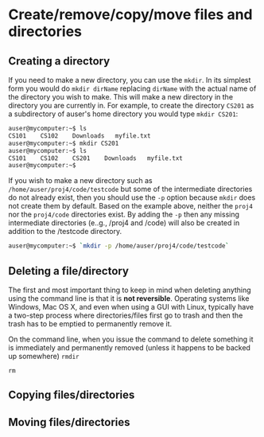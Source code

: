 # Create/remove/copy/move files and directories

## Creating a directory

If you need to make a new directory, you can use the `mkdir`.  In its simplest form you would do `mkdir dirName`  replacing `dirName` with
the actual name of the directory you wish to make.  This will make a new directory in the directory you are currently in.  For example,
to create the directory `CS201` as a subdirectory of auser's home directory you would type `mkdir CS201`:

```bash
auser@mycomputer:~$ ls
CS101    CS102    Downloads   myfile.txt
auser@mycomputer:~$ mkdir CS201
auser@mycomputer:~$ ls
CS101    CS102    CS201    Downloads   myfile.txt
auser@mycomputer:~$ 
```

If you wish to make a new directory such as `/home/auser/proj4/code/testcode` but some of the intermediate directories do not already exist, then you 
should use the `-p` option because `mkdir` does not create them by default. Based on the example above, neither the `proj4` nor 
the `proj4/code` directories exist.  By adding the `-p`  then any missing intermediate directories (e..g., /proj4 and /code) will also be created in addition to the /testcode directory.

```bash
auser@mycomputer:~$ `mkdir -p /home/auser/proj4/code/testcode`
```

## Deleting a file/directory

The first and most important thing to keep in mind when deleting anything using the command line is that it is **not reversible**.  Operating
systems like Windows, Mac OS X, and even when using a GUI with Linux, typically have a two-step process where directories/files first go
to trash and then the trash has to be emptied to permanently remove it.  

On the command line, when you issue the command to delete something it is immediately and permanently removed (unless it happens to be backed up somewhere)
`rmdir`

`rm`

## Copying files/directories

## Moving files/directories